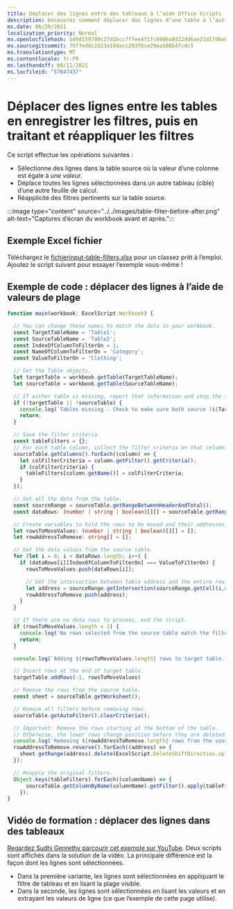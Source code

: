 ```yaml
---
title: Déplacer des lignes entre des tableaux à l’aide Office Scripts
description: Découvrez comment déplacer des lignes d’une table à l’autre en enregistrement des filtres, puis en traitant et réappliquent les filtres.
ms.date: 06/29/2021
localization_priority: Normal
ms.openlocfilehash: ad9d159709c27d2bcc7f7ee4f1fc6886a8d12dd6ae21d17d6eb3259aaa8d7a49
ms.sourcegitcommit: 75f7ed8c2d23a104acc293f8ce29ea580b4fcdc5
ms.translationtype: MT
ms.contentlocale: fr-FR
ms.lasthandoff: 08/11/2021
ms.locfileid: "57847437"
---
```

# <a name="move-rows-across-tables-by-saving-filters-then-processing-and-reapplying-the-filters"></a>Déplacer des lignes entre les tables en enregistrer les filtres, puis en traitant et réappliquer les filtres

Ce script effectue les opérations suivantes :

* Sélectionne des lignes dans la table source où la valeur d’une colonne est égale à _une valeur._
* Déplace toutes les lignes sélectionnées dans un autre tableau (cible) d’une autre feuille de calcul.
* Réapplicité des filtres pertinents sur la table source.

:::image type="content" source="../../images/table-filter-before-after.png" alt-text="Captures d’écran du workbook avant et après.":::

## <a name="sample-excel-file"></a>Exemple Excel fichier

Téléchargez le <a href="input-table-filters.xlsx"> fichierinput-table-filters.xlsx</a> pour un classez prêt à l’emploi. Ajoutez le script suivant pour essayer l’exemple vous-même !

## <a name="sample-code-move-rows-using-range-values"></a>Exemple de code : déplacer des lignes à l’aide de valeurs de plage

```TypeScript
function main(workbook: ExcelScript.Workbook) {

  // You can change these names to match the data in your workbook.
  const TargetTableName = 'Table1';
  const SourceTableName = 'Table2';
  const IndexOfColumnToFilterOn = 1;
  const NameOfColumnToFilterOn = 'Category';
  const ValueToFilterOn = 'Clothing';

  // Get the Table objects.
  let targetTable = workbook.getTable(TargetTableName);
  let sourceTable = workbook.getTable(SourceTableName);

  // If either table is missing, report that information and stop the script.
  if (!targetTable || !sourceTable) {
    console.log(`Tables missing - Check to make sure both source (${TargetTableName}) and target table (${SourceTableName}) are present before running the script. `);
    return;
  }

  // Save the filter criteria.
  const tableFilters = {};
  // For each table column, collect the filter criteria on that column.
  sourceTable.getColumns().forEach((column) => {
    let colFilterCriteria = column.getFilter().getCriteria();
    if (colFilterCriteria) {
      tableFilters[column.getName()] = colFilterCriteria;
    }
  });

  // Get all the data from the table.
  const sourceRange = sourceTable.getRangeBetweenHeaderAndTotal();
  const dataRows: (number | string | boolean)[][] = sourceTable.getRangeBetweenHeaderAndTotal().getValues();

  // Create variables to hold the rows to be moved and their addresses.
  let rowsToMoveValues: (number | string | boolean)[][] = [];
  let rowAddressToRemove: string[] = [];

  // Get the data values from the source table.
  for (let i = 0; i < dataRows.length; i++) { 
    if (dataRows[i][IndexOfColumnToFilterOn] === ValueToFilterOn) {
      rowsToMoveValues.push(dataRows[i]);

      // Get the intersection between table address and the entire row where we found the match. This provides the address of the range to remove.
      let address = sourceRange.getIntersection(sourceRange.getCell(i,0).getEntireRow()).getAddress();
      rowAddressToRemove.push(address);
    }
  }

  // If there are no data rows to process, end the script.
  if (rowsToMoveValues.length < 1) {
    console.log('No rows selected from the source table match the filter criteria.');
    return;
  }

  console.log(`Adding ${rowsToMoveValues.length} rows to target table.`);

  // Insert rows at the end of target table.
  targetTable.addRows(-1, rowsToMoveValues)

  // Remove the rows from the source table.
  const sheet = sourceTable.getWorksheet();

  // Remove all filters before removing rows.
  sourceTable.getAutoFilter().clearCriteria();

  // Important: Remove the rows starting at the bottom of the table.
  // Otherwise, the lower rows change position before they are deleted.
  console.log(`Removing ${rowAddressToRemove.length} rows from the source table.`);
  rowAddressToRemove.reverse().forEach((address) => {
    sheet.getRange(address).delete(ExcelScript.DeleteShiftDirection.up);
  });

  // Reapply the original filters. 
  Object.keys(tableFilters).forEach((columnName) => {
      sourceTable.getColumnByName(columnName).getFilter().apply(tableFilters[columnName]);
    });
}
```

## <a name="training-video-move-rows-across-tables"></a>Vidéo de formation : déplacer des lignes dans des tableaux

[Regardez Sudhi Genrethy parcourir cet exemple sur YouTube](https://youtu.be/_3t3Pk4i2L0). Deux scripts sont affichés dans la solution de la vidéo. La principale différence est la façon dont les lignes sont sélectionnées.

* Dans la première variante, les lignes sont sélectionnées en appliquant le filtre de tableau et en lisant la plage visible.
* Dans la seconde, les lignes sont sélectionnées en lisant les valeurs et en extrayant les valeurs de ligne (ce que l’exemple de cette page utilise).
